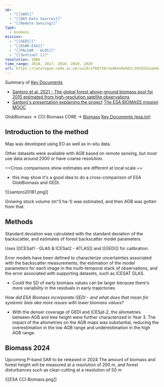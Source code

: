 ```yaml
---
up:
  - "[[SAR]]"
  - "[[003 Data Sources]]"
  - "[[Remote Sensing]]"
type:
  - biomass
mission:
  - "[[GEDI]]"
  - "[[ASAR-ESA]]"
  - "[[PALSAR - ALOS]]"
  - "[[Sentinel 1]]"
resolution: 100m
time_range: 2010, 2017, 2018, 2019, 2020
url: https://catalogue.ceda.ac.uk/uuid/af60720c1e404a9e9d2c145d2b2ead4e
---
```

Summary of [Key Documents](https://climate.esa.int/en/projects/biomass/key-documents/)
- [Santoro et al. 2021 - The global forest above-ground biomass pool for 2010 estimated from high-resolution satellite observations](https://essd.copernicus.org/articles/13/3927/2021/)
- [Santoro's presentation explaining the project](https://climate.esa.int/sites/default/files/D1_S1_T3_Santoro.pdf)
[The ESA BIOMASS mission MOOC](https://eo-college.org/resource/the-esa-biomass-mission/)

GlobBiomass -> CCI Biomass CORE -> [Biomass](https://www.esa.int/Applications/Observing_the_Earth/FutureEO/Biomass)
[Key Documents (esa.int)](https://climate.esa.int/fr/projects/biomass/key-documents/)
## Introduction to the method

Map was developed using EO as well as in-situ data.

Other datasets were available with AGB based on remote sensing, but most use data around 2000 or have coarse resolution.

==Cross comparisons show estimates are different at local scale.==
- this may show it's a good idea to do a cross-comparison of ESA GlobBiomass and GEDI.


![[santoro20181.png]]


Growing stock volume (m^3 ha-1) was estimated, and then AGB was gotten from that.

## Methods

Standard deviation was calculated with the standard deviation of the backscatter, and estimates of forest backscatter model parameters.

Uses [[ICESat1 - GLAS & ICESat2 - ATLAS]] and [[GEDI]] for calibration.

Error models have been defined to characterize uncertainties associated with the backscatter measurements, the estimation of the model parameters for each image in the multi-temporal stack of observations, and the error associated with supporting datasets, such as ICESAT GLAS.
- Could the SD of early biomass values can be larger because there's more variability in the residuals in early trajectories

*How did ESA Biomass incorporate GEDI - and what does that mean for systemic bias aka more issues with lower biomass values?*
- With the denser coverage of GEDI and ICESat-2, the allometries between AGB and tree height were further characterized in Year 3. The impact of the allometries on the AGB maps was substantial, reducing the overestimation in the low AGB range and underestimation in the high AGB range.
## Biomass 2024
Upcoming P-band SAR to be released in 2024
The amount of biomass and forest height will be measured at a resolution of 200 m, and forest disturbances such as clear-cutting at a resolution of 50 m

![[ESA CCI Biomass.png]]

